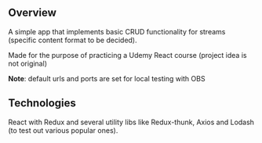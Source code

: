 ## Overview

A simple app that implements basic CRUD functionality for streams (specific content format to be decided).

Made for the purpose of practicing a Udemy React course (project idea is not original)

**Note**: default urls and ports are set for local testing with OBS

## Technologies

React with Redux and several utility libs like Redux-thunk, Axios and Lodash (to test out various popular ones).
